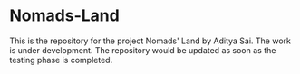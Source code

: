 # Nomads-Land
This is the repository for the project Nomads' Land by Aditya Sai.
The work is under development.
The repository would be updated as soon as the testing phase is completed.
